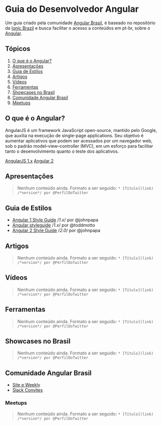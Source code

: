 # Guia do Desenvolvedor Angular
Um guia criado pela comunidade [Angular Brasil](https://angularjsbrasil.com.br), é baseado no repositório da [Ionic Brazil](https://github.com/IonicBrazil/guia-do-desenvolvedor) e busca facilitar o acesso a conteúdos em pt-br, sobre o [Angular](http://angular.io/).

## Tópicos

  1. [O que é o Angular?](#o-que-é-o-angular)
  2. [Apresentações](#apresentações)
  3. [Guia de Estilos](#guia-de-estilos)  
  4. [Artigos](#artigos)
  5. [Vídeos](#vídeos)
  6. [Ferramentas](#ferramentas)
  7. [Showcases no Brasil](#showcases-no-brasil)
  8. [Comunidade Angular Brasil](#comunidade-angular-brasil)
  9. [Meetups](#meetups)

## O que é o Angular?
AngularJS é um framework JavaScript open-source, mantido pelo Google, que auxilia na execução de single-page applications. Seu objetivo é aumentar aplicativos que podem ser acessados por um navegador web, sob o padrão model–view–controller (MVC), em um esforço para facilitar tanto o desenvolvimento quanto o teste dos aplicativos.

[AngularJS 1.x](https://angularjs.org/)
[Angular 2](https://angular.io/)

## Apresentações

> Nenhum conteúdo ainda. Formato a ser seguido:
> ```* [Título](link) /*version*/ por @PerfilDoTwitter```

## Guia de Estilos
* [Angular 1 Style Guide](https://github.com/johnpapa/angular-styleguide/blob/master/a1/README.md) /*1.x*/ por @johnpapa
* [Angular styleguide](https://github.com/toddmotto/angular-styleguide) /*1.x*/ por @toddmotto
* [Angular 2 Style Guide](https://github.com/johnpapa/angular-styleguide/tree/master/a2) /*2.0*/ por @johnpapa

## Artigos

> Nenhum conteúdo ainda. Formato a ser seguido:
> ```* [Título](link) /*version*/ por @PerfilDoTwitter```

## Vídeos

> Nenhum conteúdo ainda. Formato a ser seguido:
> ```* [Título](link) /*version*/ por @PerfilDoTwitter```

## Ferramentas

> Nenhum conteúdo ainda. Formato a ser seguido:
> ```* [Título](link) /*version*/ por @PerfilDoTwitter```

## Showcases no Brasil

> Nenhum conteúdo ainda. Formato a ser seguido:
> ```* [Título](link) /*version*/ por @PerfilDoTwitter```

## Comunidade Angular Brasil

* [Site e Weekly](http://angularjsbrasil.com.br)
* [Slack Convites](http://angularbrasil.herokuapp.com)

### Meetups

> Nenhum conteúdo ainda. Formato a ser seguido:
> ```* [Título](link) /*version*/ por @PerfilDoTwitter```

